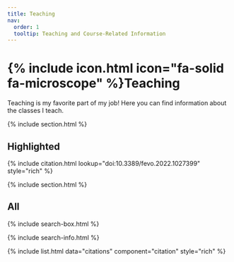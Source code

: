 ```yaml
---
title: Teaching
nav:
  order: 1
  tooltip: Teaching and Course-Related Information
---
```


# {% include icon.html icon="fa-solid fa-microscope" %}Teaching

Teaching is my favorite part of my job! Here you can find information about the classes I teach.

{% include section.html %}

## Highlighted

{% include citation.html lookup="doi:10.3389/fevo.2022.1027399" style="rich" %}

{% include section.html %}

## All

{% include search-box.html %}

{% include search-info.html %}

{% include list.html data="citations" component="citation" style="rich" %}
